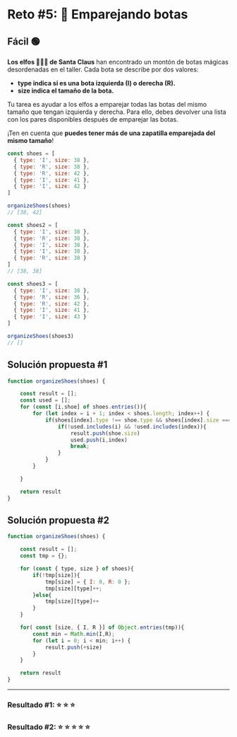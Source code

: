 # Reto #5: 👞 Emparejando botas

## Fácil 🟢

**Los elfos 🧝🧝‍♂️ de Santa Claus** han encontrado un montón de botas mágicas desordenadas en el taller. Cada bota se describe por dos valores:

- **type indica si es una bota izquierda (I) o derecha (R).**
- **size indica el tamaño de la bota.**

Tu tarea es ayudar a los elfos a emparejar todas las botas del mismo tamaño que tengan izquierda y derecha. Para ello, debes devolver una lista con los pares disponibles después de emparejar las botas.

¡Ten en cuenta que **puedes tener más de una zapatilla emparejada del mismo tamaño**!

```javascript
const shoes = [
  { type: 'I', size: 38 },
  { type: 'R', size: 38 },
  { type: 'R', size: 42 },
  { type: 'I', size: 41 },
  { type: 'I', size: 42 }
]

organizeShoes(shoes)
// [38, 42]

const shoes2 = [
  { type: 'I', size: 38 },
  { type: 'R', size: 38 },
  { type: 'I', size: 38 },
  { type: 'I', size: 38 },
  { type: 'R', size: 38 }
]
// [38, 38]

const shoes3 = [
  { type: 'I', size: 38 },
  { type: 'R', size: 36 },
  { type: 'R', size: 42 },
  { type: 'I', size: 41 },
  { type: 'I', size: 43 }
]

organizeShoes(shoes3)
// []
```

## Solución propuesta #1

```javascript
function organizeShoes(shoes) {

    const result = [];
    const used = [];
    for (const [i,shoe] of shoes.entries()){
        for (let index = i + 1; index < shoes.length; index++) {
            if(shoes[index].type !== shoe.type && shoes[index].size === shoe.size) {
                if(!used.includes(i) && !used.includes(index)){
                    result.push(shoe.size)
                    used.push(i,index)
                    break;
                }
            }   
        }

    }

    return result
}
```

## Solución propuesta #2

```javascript
function organizeShoes(shoes) {

    const result = [];
    const tmp = {};

    for (const { type, size } of shoes){
        if(!tmp[size]){
            tmp[size] = { I: 0, R: 0 };
            tmp[size][type]++;
        }else{
            tmp[size][type]++
        } 
    }

    for( const [size, { I, R }] of Object.entries(tmp)){
        const min = Math.min(I,R); 
        for (let i = 0; i < min; i++) {
            result.push(+size)
        }
    }

    return result
}
```

---

### Resultado #1: ⭐ ⭐ ⭐

### Resultado #2: ⭐ ⭐ ⭐ ⭐ ⭐
